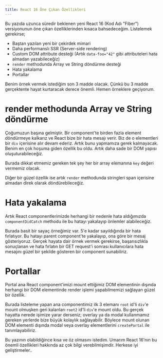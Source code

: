 ```yaml
---
title: React 16 Öne Çıkan Özellikleri
---
```


Bu yazıda uzunca süredir beklenen yeni React 16 (Kod Adı "Fiber") versiyonunun öne çıkan özelliklerinden kısaca bahsedeceğim. Listelemek gerekirse;

* Baştan yazılan yeni bir çekirdek mimari
* Daha performanslı SSR (Server-side rendering)
* Custom DOM attribute desteği (Artık `data-foo="42"` gibi attributeleri hata almadan yazabileceğiz)
* `render` methodunda Array ve String döndürme desteği
* Hata yakalama
* Portallar

Benim örnek vermek istediğim son 3 madde olacak. Çünkü bu 3 madde gerçektente hayat kurtaracak derece önemli. Hemen örneklere geçiyorum.

# render methodunda Array ve String döndürme
Çoğumuzun başına gelmiştir. Bir component'te birden fazla element döndürmeye kalkarız ve React bize bir hata mesajı verir. Biz de o elementleri bir `div` içerisine alır devam ederiz. Artık bunu yapmamıza gerek kalmayacak. Benim en çok hoşuma giden özellik bu oldu. Artık daha sade bir DOM yapısı oluşuturabileceğiz.

<script src="https://gist.github.com/mertkahyaoglu/2d28e482618a0b723282573735fbf2db.js"></script>

Burada dikkat etmemiz gereken tek şey her bir array elemanına  `key` değeri vermemiz olacak.

Diğer bir güzel özellik ise artık `render` methodunda stringleri span içerisine almadan direk olarak döndürebileceğiz.

<script src="https://gist.github.com/mertkahyaoglu/9aac921368ecac8ab6d8b7c8ab7856c6.js"></script>

# Hata yakalama
Artık React componentlerimizde herhangi bir nedenle hata aldığımızda `componentDidCatch`  methodu ile bu hatayı yakalayıp önlemler alabileceğiz.

<script src="https://gist.github.com/mertkahyaoglu/a28f2ade37d72f747529bbdc537c0ba2.js"></script>

Burada basit bir sayaç örneğimiz var. 5'e kadar sayıldığında bir hata fırlatıyor. Bu hatayı parent component'te yakalayıp, ona göre bir mesaj gösteriyoruz. Gerçek hayata dair örnek vermek gerekirse, başarısızlıkla sonuçlanan ve hata fırlatın bir GET request'i sonrası kullanıcılara hata mesajını güzel bir şekilde gösteren bir component sunabiliriz.

# Portallar
Portal ana React component'imizi mount ettiğimiz DOM elementinin dışında herhangi bir DOM elementinde render işlemi yapabilmemizi sağlayan güzel bir özellik.

<script src="https://gist.github.com/mertkahyaoglu/edad56982631a291af28b7548a9aa2db.js"></script>

Burada listeleme yapan ana componentimiz ilk 3 elemanı  `root`  id'li `div`'e mount olmuşken geri kalanları `root2` id'li `div`'e mount oldu. Bu gerçek hayatta nerede işimize yarar derseniz; overlay ya da modal kullanmamız gereken yerlerde bize büyük kolaylık sağlayabilir. Böylece mount olunan DOM elementi dışında modal veya overlay elementlerini `createPortal` ile tanımlayabiliriz.

Bu yazının olabildiğince kısa ve öz olmasını istedim. Umarım React 16'nın bu önemli özellikleri hakkında az çok bilgi verebilmişimdir. Herkese iyi geliştirmeler..
